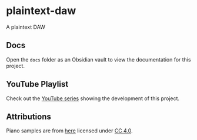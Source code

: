 # plaintext-daw

A plaintext DAW

## Docs

Open the `docs` folder as an Obsidian vault to view the documentation for this project.

## YouTube Playlist

Check out the [YouTube series](https://www.youtube.com/watch?v=MguWfieR2tI&list=PL3Kz_hCNpKST2x-SzgbpYBeWOa74F40s7) showing the development of this project.

## Attributions

Piano samples are from [here](https://musical-artifacts.com/artifacts/403) licensed under [CC 4.0](https://creativecommons.org/licenses/by/4.0/deed.en).
